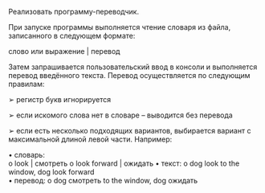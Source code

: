 Реализовать программу-переводчик. 

При запуске программы выполняется чтение словаря из файла, записанного в следующем формате: 

слово или выражение | перевод 

Затем запрашивается пользовательский ввод в консоли и выполняется перевод введённого текста. 
Перевод осуществляется по следующим правилам: 

➢ регистр букв игнорируется 

➢ если искомого слова нет в словаре – выводится без перевода 

➢ если есть несколько подходящих вариантов, выбирается вариант с максимальной длиной левой части. Например:

• словарь:  
o look | смотреть 
o look forward | ожидать 
• текст: 
o dog look to the window, dog look forward  
• перевод: 
o dog смотреть to the window, dog ожидать 
